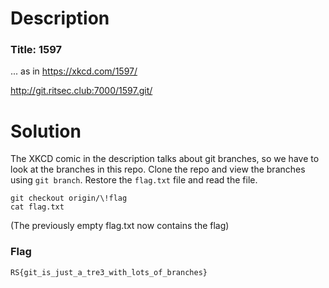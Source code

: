 # Description

### Title: 1597

... as in https://xkcd.com/1597/

http://git.ritsec.club:7000/1597.git/

# Solution

The XKCD comic in the description talks about git branches, so we have to look at the branches in this repo. Clone the repo and view the branches using `git branch`. Restore the `flag.txt` file and read the file.

```
git checkout origin/\!flag
cat flag.txt
```
(The previously empty flag.txt now contains the flag)

### Flag

`RS{git_is_just_a_tre3_with_lots_of_branches}`
